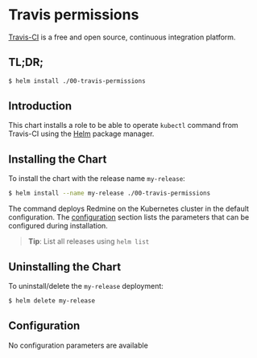 # Travis permissions

[Travis-CI](http://www.travis-ci.org) is a free and open source, continuous integration platform.

## TL;DR;

```bash
$ helm install ./00-travis-permissions
```

## Introduction

This chart installs a role to be able to operate `kubectl` command from Travis-CI using the [Helm](https://helm.sh) package manager.

## Installing the Chart

To install the chart with the release name `my-release`:

```bash
$ helm install --name my-release ./00-travis-permissions
```

The command deploys Redmine on the Kubernetes cluster in the default configuration. The [configuration](#configuration) section lists the parameters that can be configured during installation.

> **Tip**: List all releases using `helm list`

## Uninstalling the Chart

To uninstall/delete the `my-release` deployment:

```bash
$ helm delete my-release
```

## Configuration

No configuration parameters are available

